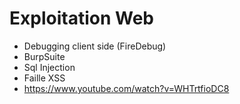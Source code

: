 # Exploitation Web

  - Debugging client side (FireDebug)
  - BurpSuite
  - Sql Injection
  - Faille XSS
  - https://www.youtube.com/watch?v=WHTrtfioDC8

